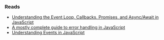 ### Reads
- [Understanding the Event Loop, Callbacks, Promises, and Async/Await in JavaScript](https://www.digitalocean.com/community/tutorials/understanding-the-event-loop-callbacks-promises-and-async-await-in-javascript)
- [A mostly complete guide to error handling in JavaScript](https://www.valentinog.com/blog/error/)
- [Understanding Events in JavaScript](https://www.digitalocean.com/community/tutorials/understanding-events-in-javascript)
